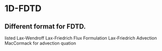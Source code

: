 # 1D-FDTD
## Different format for FDTD.
listed 
      Lax-Wendroff 
      Lax-Friedrich Flux Formulation
      Lax-Friedrich Advection
      MacCormack for advection quation
